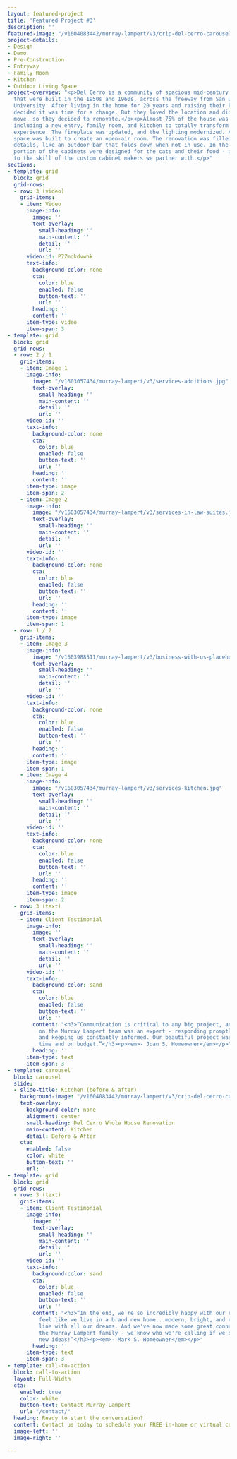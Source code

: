 ```yaml
---
layout: featured-project
title: 'Featured Project #3'
description: ''
featured-image: "/v1604083442/murray-lampert/v3/crip-del-cerro-carousel-placeholder_tiigb6.jpg"
project-details:
- Design
- Demo
- Pre-Construction
- Entryway
- Family Room
- Kitchen
- Outdoor Living Space
project-overview: "<p>Del Cerro is a community of spacious mid-century ranch homes
  that were built in the 1950s and 1960s, across the freeway from San Diego State
  University. After living in the home for 20 years and raising their kids, the owners
  decided it was time for a change. But they loved the location and didn't want to
  move, so they decided to renovate.</p><p>Almost 75% of the house was remodeled,
  including a new entry, family room, and kitchen to totally transform the living
  experience. The fireplace was updated, and the lighting modernized. An outdoor living
  space was built to create an open-air room. The renovation was filled with custom
  details, like an outdoor bar that folds down when not in use. In the kitchen, a
  portion of the cabinets were designed for the cats and their food - a testament
  to the skill of the custom cabinet makers we partner with.</p>"
sections:
- template: grid
  block: grid
  grid-rows:
  - row: 3 (video)
    grid-items:
    - item: Video
      image-info:
        image: ''
        text-overlay:
          small-heading: ''
          main-content: ''
          detail: ''
          url: ''
      video-id: P7Zmdkdvwhk
      text-info:
        background-color: none
        cta:
          color: blue
          enabled: false
          button-text: ''
          url: ''
        heading: ''
        content: ''
      item-type: video
      item-span: 3
- template: grid
  block: grid
  grid-rows:
  - row: 2 / 1
    grid-items:
    - item: Image 1
      image-info:
        image: "/v1603057434/murray-lampert/v3/services-additions.jpg"
        text-overlay:
          small-heading: ''
          main-content: ''
          detail: ''
          url: ''
      video-id: ''
      text-info:
        background-color: none
        cta:
          color: blue
          enabled: false
          button-text: ''
          url: ''
        heading: ''
        content: ''
      item-type: image
      item-span: 2
    - item: Image 2
      image-info:
        image: "/v1603057434/murray-lampert/v3/services-in-law-suites.jpg"
        text-overlay:
          small-heading: ''
          main-content: ''
          detail: ''
          url: ''
      video-id: ''
      text-info:
        background-color: none
        cta:
          color: blue
          enabled: false
          button-text: ''
          url: ''
        heading: ''
        content: ''
      item-type: image
      item-span: 1
  - row: 1 / 2
    grid-items:
    - item: Image 3
      image-info:
        image: "/v1603988511/murray-lampert/v3/business-with-us-placeholder.jpg"
        text-overlay:
          small-heading: ''
          main-content: ''
          detail: ''
          url: ''
      video-id: ''
      text-info:
        background-color: none
        cta:
          color: blue
          enabled: false
          button-text: ''
          url: ''
        heading: ''
        content: ''
      item-type: image
      item-span: 1
    - item: Image 4
      image-info:
        image: "/v1603057434/murray-lampert/v3/services-kitchen.jpg"
        text-overlay:
          small-heading: ''
          main-content: ''
          detail: ''
          url: ''
      video-id: ''
      text-info:
        background-color: none
        cta:
          color: blue
          enabled: false
          button-text: ''
          url: ''
        heading: ''
        content: ''
      item-type: image
      item-span: 2
  - row: 3 (text)
    grid-items:
    - item: Client Testimonial
      image-info:
        image: ''
        text-overlay:
          small-heading: ''
          main-content: ''
          detail: ''
          url: ''
      video-id: ''
      text-info:
        background-color: sand
        cta:
          color: blue
          enabled: false
          button-text: ''
          url: ''
        content: "<h3>“Communication is critical to any big project, and everyone
          on the Murray Lampert team was an expert - responding promptly to any questions
          and keeping us constantly informed. Our beautiful project was finished on
          time and on budget.”</h3><p><em>- Joan S. Homeowner</em></p>"
        heading: ''
      item-type: text
      item-span: 3
- template: carousel
  block: carousel
  slide:
  - slide-title: Kitchen (before & after)
    background-image: "/v1604083442/murray-lampert/v3/crip-del-cerro-carousel-placeholder_tiigb6.jpg"
    text-overlay:
      background-color: none
      alignment: center
      small-heading: Del Cerro Whole House Renovation
      main-content: Kitchen
      detail: Before & After
    cta:
      enabled: false
      color: white
      button-text: ''
      url: ''
- template: grid
  block: grid
  grid-rows:
  - row: 3 (text)
    grid-items:
    - item: Client Testimonial
      image-info:
        image: ''
        text-overlay:
          small-heading: ''
          main-content: ''
          detail: ''
          url: ''
      video-id: ''
      text-info:
        background-color: sand
        cta:
          color: blue
          enabled: false
          button-text: ''
          url: ''
        content: "<h3>“In the end, we're so incredibly happy with our remodel! We
          feel like we live in a brand new home...modern, bright, and completely in
          line with all our dreams. And we've now made some great connections with
          the Murray Lampert family - we know who we're calling if we start having
          new ideas!”</h3><p><em>- Mark S. Homeowner</em></p>"
        heading: ''
      item-type: text
      item-span: 3
- template: call-to-action
  block: call-to-action
  layout: Full-Width
  cta:
    enabled: true
    color: white
    button-text: Contact Murray Lampert
    url: "/contact/"
  heading: Ready to start the conversation?
  content: Contact us today to schedule your FREE in-home or virtual consultation.
  image-left: ''
  image-right: ''

---
```

